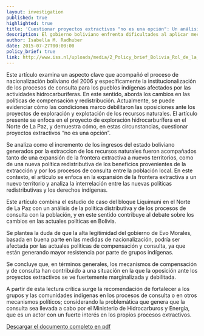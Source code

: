```yaml
---
layout: investigation
published: true
highlighted: true
title: 'Cuestionar proyectos extractivos "no es una opción": Un análisis acerca del rol de la compensación y la consulta'
description: El gobierno boliviano enfrenta dificultades al aplicar mecanismos de compensación y consulta. Este documento analiza sus implicaciones.
author: Isabella M. Radhuber
date: 2015-07-27T00:00:00
policy_brief: true
link: http://www.iss.nl/uploads/media/2_Policy_brief_Bolivia_Rol_de_la_compensacion_y_consulta_09.pdf
---
```


Este artículo examina un aspecto clave que acompañó el proceso de nacionalización boliviano del 2006 y específicamente la institucionalización de los procesos de consulta para los pueblos indígenas afectados por las actividades hidrocarburíferas. En este sentido, aborda los cambios en las políticas de compensación y redistribución. Actualmente, se puede evidenciar cómo las condiciones marco debilitaron las oposiciones ante los proyectos de exploración y explotación de los recursos naturales. El artículo presente se enfoca en el proyecto de exploración hidrocarburífera en el Norte de La Paz, y demuestra cómo, en estas circunstancias, cuestionar proyectos extractivos “no es una opción”.

Se analiza como el incremento de los ingresos del estado boliviano generados por la extraccion de los recursos naturales fueron acompañados tanto de una expansión de la frontera extractiva a nuevos territorios, como de una nueva política redistributiva de los beneficios provenientes de la extracción y por los procesos de consulta entre la población local. En este contexto, el artículo se enfoca en la expansión de la frontera extractiva a un nuevo territorio y analiza la interrelación entre las nuevas políticas redistributivas y los derechos indígenas.

Este artículo combina el estudio de caso del bloque Liquimuni en el Norte de La Paz con un análisis de la política distributiva y de los procesos de consulta con la población, y en este sentido contribuye al debate sobre los cambios en las actuales políticas en Bolivia.

Se plantea la duda de que la alta legitimidad del gobierno de Evo Morales, basada en buena parte en las medidas de nacionalización, podría ser
afectada por las actuales políticas de compensación y consulta, ya que están generando mayor resistencia por parte de grupos indígenas.

Se concluye que, en términos generales, los mecanismos de compensación y de consulta han contribuido a una situación en la que la oposición ante los proyectos extractivos se ve fuertemente marginalizada y debilitada.

A partir de esta lectura crítica surge la recomendación de fortalecer a los grupos y las comunidades indígenas en los procesos de consulta o en otros mecanismos políticos; considerando la problemática que genera que la consulta sea llevada a cabo por el Ministerio de Hidrocarburos y Energía, que es un actor con un fuerte interés en los propios procesos extractivos.

[Descargar el documento completo en pdf](http://www.iss.nl/uploads/media/2_Policy_brief_Bolivia_Rol_de_la_compensacion_y_consulta_09.pdf)
